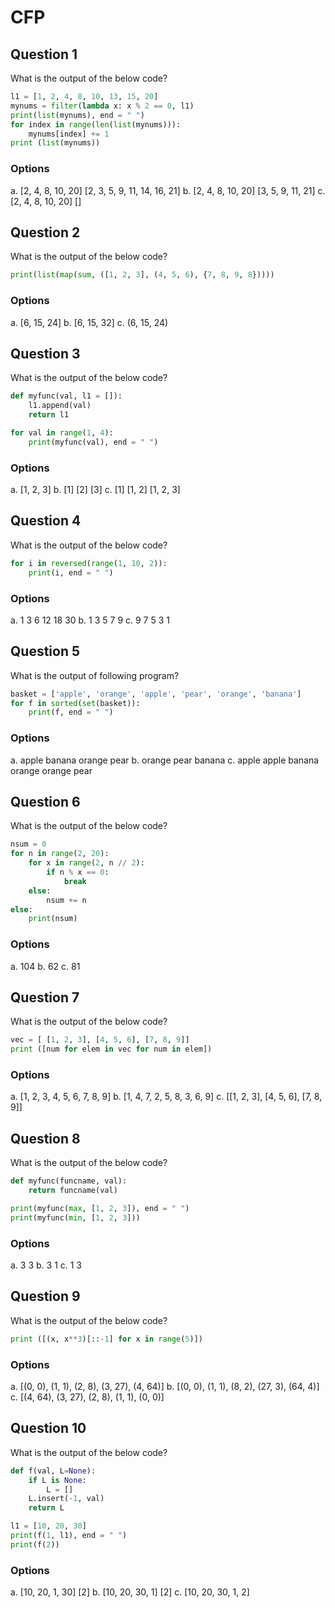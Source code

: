 # CFP

## Question 1
What is the output of the below code?
````python
l1 = [1, 2, 4, 8, 10, 13, 15, 20]
mynums = filter(lambda x: x % 2 == 0, l1)
print(list(mynums), end = " ")
for index in range(len(list(mynums))):
    mynums[index] += 1
print (list(mynums))
````
### Options
a. [2, 4, 8, 10, 20] [2, 3, 5, 9, 11, 14, 16, 21]
b. [2, 4, 8, 10, 20] [3, 5, 9, 11, 21]
c. [2, 4, 8, 10, 20] []

## Question 2
What is the output of the below code?
````python
print(list(map(sum, ([1, 2, 3], (4, 5, 6), {7, 8, 9, 8}))))
````
### Options
a. [6, 15, 24]
b. [6, 15, 32]
c. (6, 15, 24)

## Question 3
What is the output of the below code?
````python
def myfunc(val, l1 = []):
    l1.append(val)
    return l1

for val in range(1, 4):
    print(myfunc(val), end = " ")
````
### Options
a. [1, 2, 3]
b. [1] [2] [3]
c. [1] [1, 2] [1, 2, 3]

## Question 4
What is the output of the below code?
````python
for i in reversed(range(1, 10, 2)):
    print(i, end = " ")
````
### Options
a. 1 3 6 12 18 30
b. 1 3 5 7 9
c. 9 7 5 3 1

## Question 5
What is the output of following program?
````python
basket = ['apple', 'orange', 'apple', 'pear', 'orange', 'banana']
for f in sorted(set(basket)):
    print(f, end = " ")
````
### Options
a. apple banana orange pear
b. orange pear banana
c. apple apple banana orange orange pear

## Question 6
What is the output of the below code?
````python
nsum = 0
for n in range(2, 20):
    for x in range(2, n // 2):
        if n % x == 0:
            break
    else:
        nsum += n
else:
    print(nsum)
````
### Options
a. 104
b. 62
c. 81

## Question 7
What is the output of the below code?
````python
vec = [ [1, 2, 3], [4, 5, 6], [7, 8, 9]]
print ([num for elem in vec for num in elem])
````
### Options
a. [1, 2, 3, 4, 5, 6, 7, 8, 9]
b. [1, 4, 7, 2, 5, 8, 3, 6, 9]
c. [[1, 2, 3], [4, 5, 6], [7, 8, 9]]

## Question 8
What is the output of the below code?
````python
def myfunc(funcname, val):
    return funcname(val)

print(myfunc(max, [1, 2, 3]), end = " ")
print(myfunc(min, [1, 2, 3]))
````
### Options
a. 3 3
b. 3 1
c. 1 3

## Question 9
What is the output of the below code?
````python
print ([(x, x**3)[::-1] for x in range(5)])
````
### Options
a. [(0, 0), (1, 1), (2, 8), (3, 27), (4, 64)]
b. [(0, 0), (1, 1), (8, 2), (27, 3), (64, 4)]
c. [(4, 64), (3, 27), (2, 8), (1, 1), (0, 0)]

## Question 10
What is the output of the below code?
````python
def f(val, L=None):
    if L is None:
        L = []
    L.insert(-1, val)
    return L

l1 = [10, 20, 30]
print(f(1, l1), end = " ")
print(f(2))
````
### Options
a. [10, 20, 1, 30] [2]
b. [10, 20, 30, 1] [2]
c. [10, 20, 30, 1, 2]

